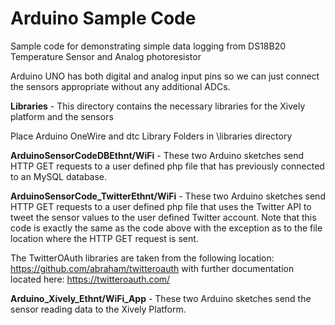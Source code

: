 # Arduino Sample Code
Sample code for demonstrating simple data logging from DS18B20 Temperature Sensor and Analog photoresistor

Arduino UNO has both digital and analog input pins so we can just connect the sensors appropriate without any additional ADCs.

**Libraries** - This directory contains the necessary libraries for the Xively platform and the sensors

Place Arduino OneWire and dtc Library Folders in <your-path-to-Arduino-Directory>\libraries directory

**ArduinoSensorCodeDBEthnt/WiFi** - These two Arduino sketches send HTTP GET requests to a user defined php file that has previously connected to an MySQL database.

**ArduinoSensorCode_TwitterEthnt/WiFi** - These two Arduino sketches send HTTP GET requests to a user defined php file that uses the Twitter API to tweet the sensor values to the user defined Twitter account. Note that this code is exactly the same as the code above with the exception as to the file location where the HTTP GET request is sent.

The TwitterOAuth libraries are taken from the following location:
https://github.com/abraham/twitteroauth with further documentation located here: https://twitteroauth.com/

**Arduino_Xively_Ethnt/WiFi_App** - These two Arduino sketches send the sensor reading data to the Xively Platform.